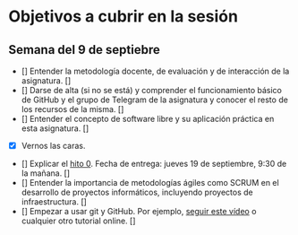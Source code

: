 # Objetivos a cubrir en la sesión

## Semana del 9 de septiebre
- [] Entender la metodología docente, de evaluación y de interacción de la asignatura. []
- [] Darse de alta (si no se está) y comprender el funcionamiento básico de GitHub y el
   grupo de Telegram de la asignatura y conocer el resto de los recursos de la misma. []
- [] Entender el concepto de software libre y su aplicación práctica en esta asignatura. []
- [x] Vernos las caras. 
- [] Explicar el
   [hito 0](http://jj.github.io/IV/documentos/proyecto/0.Repositorio). Fecha
   de entrega: jueves 19 de septiembre, 9:30 de la mañana. []
- [] Entender la importancia de metodologías ágiles como SCRUM en el
   desarrollo de proyectos informáticos, incluyendo proyectos de
   infraestructura. []
- [] Empezar a usar git y GitHub. Por
   ejemplo,
   [seguir este vídeo](https://www.youtube.com/watch?v=gmXyJI01qa8) o
   cualquier otro tutorial online. []